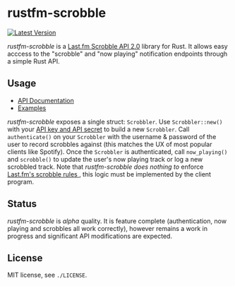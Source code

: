 rustfm-scrobble
===============

[![Latest Version](https://img.shields.io/crates/v/rustfm-scrobble.svg)](https://crates.io/crates/rustfm-scrobble)

*rustfm-scrobble* is a [Last.fm Scrobble API 2.0](http://www.last.fm/api/scrobbling)
library for Rust. It allows easy acccess to the "scrobble" and "now playing" notification
endpoints through a simple Rust API.

## Usage

* [API Documentation](https://docs.rs/rustfm-scrobble)
* [Examples](https://github.com/bobbo/rustfm-scrobble/tree/master/examples)

*rustfm-scrobble* exposes a single struct: `Scrobbler`. Use `Scrobbler::new()`
with your [API key and API secret](https://www.last.fm/api/account/create) to build a new `Scrobbler`. Call
`authenticate()` on your `Scrobbler` with the username & password of the user to
record scrobbles against (this matches the UX of most popular clients like Spotify).
Once the `Scrobbler` is authenticated, call `now_playing()` and `scrobble()` to
update the user's now playing track or log a new scrobbled track. Note that *rustfm-scrobble*
_does nothing to_ enforce [Last.fm's scrobble rules ](http://www.last.fm/api/scrobbling#when-is-a-scrobble-a-scrobble), this logic must
be implemented by the client program.

## Status
*rustfm-scrobble* is _alpha_ quality. It is feature complete (authentication,
now playing and scrobbles all work correctly), however remains a work in progress
and significant API modifications are expected.

## License

MIT license, see `./LICENSE`.
